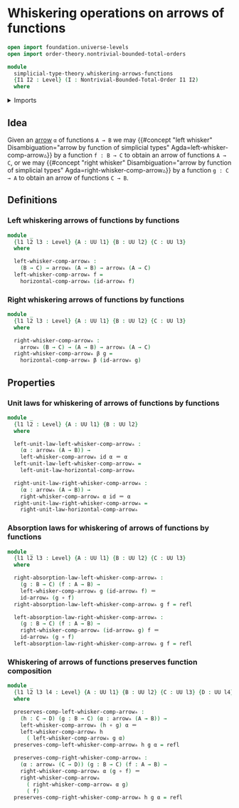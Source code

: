 # Whiskering operations on arrows of functions

```agda
open import foundation.universe-levels
open import order-theory.nontrivial-bounded-total-orders

module
  simplicial-type-theory.whiskering-arrows-functions
  {I1 I2 : Level} (I : Nontrivial-Bounded-Total-Order I1 I2)
  where
```

<details><summary>Imports</summary>

```agda
open import foundation.action-on-identifications-functions
open import foundation.cartesian-product-types
open import foundation.dependent-pair-types
open import foundation.equality-cartesian-product-types
open import foundation.equality-dependent-pair-types
open import foundation.equivalences
open import foundation.function-extensionality
open import foundation.function-types
open import foundation.functoriality-cartesian-product-types
open import foundation.functoriality-dependent-pair-types
open import foundation.homotopies
open import foundation.identity-types
open import foundation.retractions
open import foundation.sections
open import foundation.type-arithmetic-dependent-function-types
open import foundation.type-theoretic-principle-of-choice
open import foundation.universe-levels

open import orthogonal-factorization-systems.extensions-maps

open import simplicial-type-theory.arrows I
open import simplicial-type-theory.directed-edges I
open import simplicial-type-theory.directed-interval I
open import simplicial-type-theory.horizontal-composition-arrows-functions I
```

</details>

## Idea

Given an [arrow](simplicial-type-theory.arrows.md) `α` of functions `A → B` we
may
{{#concept "left whisker" Disambiguation="arrow by function of simplicial types" Agda=left-whisker-comp-arrow▵}}
by a function `f : B → C` to obtain an arrow of functions `A → C`, or we may
{{#concept "right whisker" Disambiguation="arrow by function of simplicial types" Agda=right-whisker-comp-arrow▵}}
by a function `g : C → A` to obtain an arrow of functions `C → B`.

## Definitions

### Left whiskering arrows of functions by functions

```agda
module _
  {l1 l2 l3 : Level} {A : UU l1} {B : UU l2} {C : UU l3}
  where

  left-whisker-comp-arrow▵ :
    (B → C) → arrow▵ (A → B) → arrow▵ (A → C)
  left-whisker-comp-arrow▵ f =
    horizontal-comp-arrow▵ (id-arrow▵ f)
```

### Right whiskering arrows of functions by functions

```agda
module _
  {l1 l2 l3 : Level} {A : UU l1} {B : UU l2} {C : UU l3}
  where

  right-whisker-comp-arrow▵ :
    arrow▵ (B → C) → (A → B) → arrow▵ (A → C)
  right-whisker-comp-arrow▵ β g =
    horizontal-comp-arrow▵ β (id-arrow▵ g)
```

## Properties

### Unit laws for whiskering of arrows of functions by functions

```agda
module _
  {l1 l2 : Level} {A : UU l1} {B : UU l2}
  where

  left-unit-law-left-whisker-comp-arrow▵ :
    (α : arrow▵ (A → B)) →
    left-whisker-comp-arrow▵ id α ＝ α
  left-unit-law-left-whisker-comp-arrow▵ =
    left-unit-law-horizontal-comp-arrow▵

  right-unit-law-right-whisker-comp-arrow▵ :
    (α : arrow▵ (A → B)) →
    right-whisker-comp-arrow▵ α id ＝ α
  right-unit-law-right-whisker-comp-arrow▵ =
    right-unit-law-horizontal-comp-arrow▵
```

### Absorption laws for whiskering of arrows of functions by functions

```agda
module _
  {l1 l2 l3 : Level} {A : UU l1} {B : UU l2} {C : UU l3}
  where

  right-absorption-law-left-whisker-comp-arrow▵ :
    (g : B → C) (f : A → B) →
    left-whisker-comp-arrow▵ g (id-arrow▵ f) ＝
    id-arrow▵ (g ∘ f)
  right-absorption-law-left-whisker-comp-arrow▵ g f = refl

  left-absorption-law-right-whisker-comp-arrow▵ :
    (g : B → C) (f : A → B) →
    right-whisker-comp-arrow▵ (id-arrow▵ g) f ＝
    id-arrow▵ (g ∘ f)
  left-absorption-law-right-whisker-comp-arrow▵ g f = refl
```

### Whiskering of arrows of functions preserves function composition

```agda
module _
  {l1 l2 l3 l4 : Level} {A : UU l1} {B : UU l2} {C : UU l3} {D : UU l4}
  where

  preserves-comp-left-whisker-comp-arrow▵ :
    (h : C → D) (g : B → C) (α : arrow▵ (A → B)) →
    left-whisker-comp-arrow▵ (h ∘ g) α ＝
    left-whisker-comp-arrow▵ h
      ( left-whisker-comp-arrow▵ g α)
  preserves-comp-left-whisker-comp-arrow▵ h g α = refl

  preserves-comp-right-whisker-comp-arrow▵ :
    (α : arrow▵ (C → D)) (g : B → C) (f : A → B) →
    right-whisker-comp-arrow▵ α (g ∘ f) ＝
    right-whisker-comp-arrow▵
      ( right-whisker-comp-arrow▵ α g)
      ( f)
  preserves-comp-right-whisker-comp-arrow▵ h g α = refl
```
